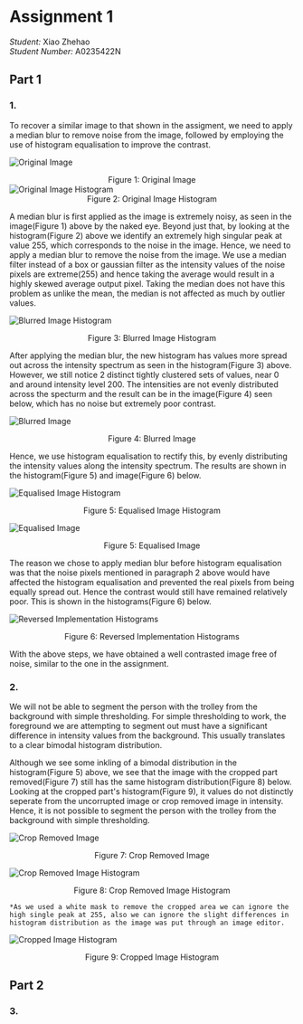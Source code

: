 # Assignment 1

_Student:_ Xiao Zhehao  
_Student Number:_ A0235422N

## Part 1

### 1.

To recover a similar image to that shown in the assigment, we need to apply a median blur to remove noise from the image, followed by employing the use of histogram equalisation to improve the contrast. 

![Original Image](./corrupted.png)
</br><center>Figure 1: Original Image</center>
![Original Image Histogram](./1./Original%20Image%20Histogram.png)
</br><center>Figure 2: Original Image Histogram</center>

A median blur is first applied as the image is extremely noisy, as seen in the image(Figure 1) above by the naked eye. Beyond just that, by looking at the histogram(Figure 2) above we identify an extremely high singular peak at value 255, which corresponds to the noise in the image. Hence, we need to apply a median blur to remove the noise from the image. We use a median filter instead of a box or gaussian filter as the intensity values of the noise pixels are extreme(255) and hence taking the average would result in a highly skewed average output pixel. Taking the median does not have this problem as unlike the mean, the median is not affected as much by outlier values.   

![Blurred Image Histogram](./1./Blurred%20Image%20Histogram.png)
</br><center>Figure 3: Blurred Image Histogram</center>

After applying the median blur, the new histogram has values more spread out across the intensity spectrum as seen in the histogram(Figure 3) above. However, we still notice 2 distinct tightly clustered sets of values, near 0 and around intensity level 200. The intensities are not evenly distributed across the specturm and the result can be in the image(Figure 4) seen below, which has no noise but extremely poor contrast. 

![Blurred Image](./1./blurred.png)
</br><center>Figure 4: Blurred Image</center>

Hence, we use histogram equalisation to rectify this, by evenly distributing the intensity values along the intensity spectrum. The results are shown in the histogram(Figure 5) and image(Figure 6) below.

![Equalised Image Histogram](./1./Equalised%20Image%20Histogram.png)
</br><center>Figure 5: Equalised Image Histogram</center>

![Equalised Image](./1./uncorrupted.png)
</br><center>Figure 5: Equalised Image</center>

The reason we chose to apply median blur before histogram equalisation was that the noise pixels mentioned in paragraph 2 above would have affected the histogram equalisation and prevented the real pixels from being equally spread out. Hence the contrast would still have remained relatively poor. This is shown in the histograms(Figure 6) below.

![Reversed Implementation Histograms](./1./reversed%20implementation.png)
</br><center>Figure 6: Reversed Implementation Histograms</center>

With the above steps, we have obtained a well contrasted image free of noise, similar to the one in the assignment.

### 2.
We will not be able to segment the person with the trolley from the 
background with simple thresholding. For simple thresholding to work, the foreground we are attempting to segment out must have a significant difference in intensity values from the background. This usually translates to a clear bimodal histogram distribution. 

Although we see some inkling of a bimodal distribution in the histogram(Figure 5) above, we see that the image with the cropped part removed(Figure 7) still has the same histogram distribution(Figure 8) below. Looking at the cropped part's histogram(Figure 9), it values do not distinctly seperate from the uncorrupted image or crop removed image in intensity. Hence, it is not possible to segment the person with the trolley from the background with simple thresholding.

![Crop Removed Image](./2./removed%20crop.png)
</br><center>Figure 7: Crop Removed Image</center>

![Crop Removed Image Histogram](./2./Crop%20Removed%20Image%20Histogram.png)
</br><center>Figure 8: Crop Removed Image Histogram</center>
```
*As we used a white mask to remove the cropped area we can ignore the high single peak at 255, also we can ignore the slight differences in histogram distribution as the image was put through an image editor.
```

![Cropped Image Histogram](./2./Crop%20Histogram.png)
</br><center>Figure 9: Cropped Image Histogram</center>

## Part 2
### 3.
